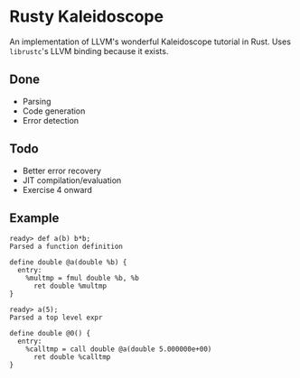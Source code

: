 Rusty Kaleidoscope
==================
An implementation of LLVM's wonderful Kaleidoscope tutorial in Rust. Uses
`librustc`'s LLVM binding because it exists.

Done
----
- Parsing
- Code generation
- Error detection

Todo
----
- Better error recovery
- JIT compilation/evaluation
- Exercise 4 onward

Example
-------
```
ready> def a(b) b*b;
Parsed a function definition

define double @a(double %b) {
  entry:
    %multmp = fmul double %b, %b
      ret double %multmp
}

ready> a(5);
Parsed a top level expr

define double @0() {
  entry:
    %calltmp = call double @a(double 5.000000e+00)
      ret double %calltmp
}
```


